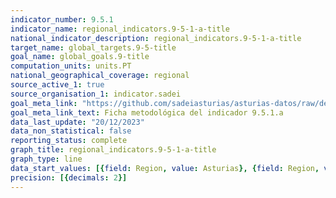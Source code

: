 ```yaml
---
indicator_number: 9.5.1
indicator_name: regional_indicators.9-5-1-a-title
national_indicator_description: regional_indicators.9-5-1-a-title
target_name: global_targets.9-5-title
goal_name: global_goals.9-title
computation_units: units.PT
national_geographical_coverage: regional
source_active_1: true
source_organisation_1: indicator.sadei
goal_meta_link: "https://github.com/sadeiasturias/asturias-datos/raw/develop/descargas/metodologia/9.5.1.a.pdf"
goal_meta_link_text: Ficha metodológica del indicador 9.5.1.a
data_last_update: "20/12/2023"
data_non_statistical: false
reporting_status: complete
graph_title: regional_indicators.9-5-1-a-title
graph_type: line
data_start_values: [{field: Region, value: Asturias}, {field: Region, value: España}]
precision: [{decimals: 2}]
---
```

